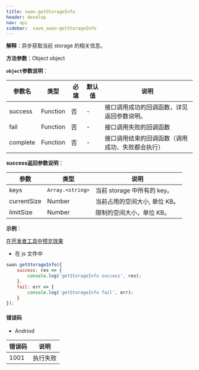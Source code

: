 ```yaml
---
title: swan.getStorageInfo
header: develop
nav: api
sidebar:  save_swan-getStorageInfo
---
```



 


**解释**：异步获取当前 storage 的相关信息。

**方法参数**：Object object

**`object`参数说明**：

|参数名 |类型  |必填 | 默认值 |说明|
|---- | ---- | ---- | ----|----|
|success |Function |   否  | -| 接口调用成功的回调函数，详见返回参数说明。|
|fail  |  Function  |  否  | -| 接口调用失败的回调函数|
|complete |   Function |   否 |-|   接口调用结束的回调函数（调用成功、失败都会执行）|


**success返回参数说明**：

|参数 | 类型 | 说明|
|---- | ---- | ---- |
|keys  |  `Array.<string>` |   当前 storage 中所有的 key。|
|currentSize | Number | 当前占用的空间大小, 单位 KB。|
|limitSize |  Number |  限制的空间大小，单位 KB。|  



**示例**：

<a href="swanide://fragment/b030af90ec924e5ee3934fa2aeccb8e91569427287486" title="在开发者工具中预览效果" target="_self">在开发者工具中预览效果</a>

* 在 js 文件中

```js
swan.getStorageInfo({
    success: res => {
        console.log('getStorageInfo success', res);
    },
    fail: err => {
        console.log('getStorageInfo fail', err);
    }
});
```



#### 错误码
* Andriod

|错误码|说明|
|--|--|
|1001|执行失败    |
 

